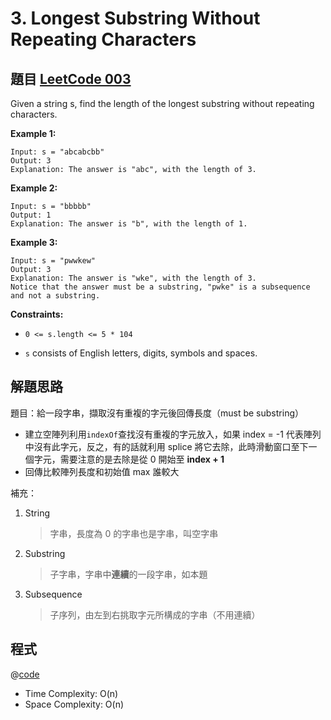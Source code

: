 # 3. Longest Substring Without Repeating Characters

## 題目 [LeetCode 003](https://leetcode.com/problems/longest-substring-without-repeating-characters/)

Given a string s, find the length of the longest substring without repeating characters.

**Example 1:**

```
Input: s = "abcabcbb"
Output: 3
Explanation: The answer is "abc", with the length of 3.
```

**Example 2:**

```
Input: s = "bbbbb"
Output: 1
Explanation: The answer is "b", with the length of 1.
```

**Example 3:**

```
Input: s = "pwwkew"
Output: 3
Explanation: The answer is "wke", with the length of 3.
Notice that the answer must be a substring, "pwke" is a subsequence and not a substring.
```

**Constraints:**

- `0 <= s.length <= 5 * 104`

- `s` consists of English letters, digits, symbols and spaces.

## 解題思路

題目：給一段字串，擷取沒有重複的字元後回傳長度（must be substring）

- 建立空陣列利用`indexOf`查找沒有重複的字元放入，如果 index = -1 代表陣列中沒有此字元，反之，有的話就利用 splice 將它去除，此時滑動窗口至下一個字元，需要注意的是去除是從 0 開始至 **index + 1**
- 回傳比較陣列長度和初始值 max 誰較大

補充：

1. String

   > 字串，長度為 0 的字串也是字串，叫空字串

2. Substring

   > 子字串，字串中**連續**的一段字串，如本題

3. Subsequence
   > 子序列，由左到右挑取字元所構成的字串（不用連續）

## 程式

<!-- @[code](../code/LeetCode/LongestSubstringWithoutRepeatingCharacters/index.js) -->
@[code](../code/LeetCode/MergeTwoSortedLists/index.js)
- Time Complexity: O(n)
- Space Complexity: O(n)
